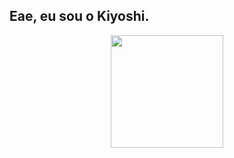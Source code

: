## Eae, eu sou o Kiyoshi.

<div align="center">
  <a href="https://github.com/JM-Kiyoshi">
  <img height="180em" src="https://github-readme-stats.vercel.app/api?username=JM-Kiyoshi&show_icons=true&theme=monokai&include_all_commits=true&count_private=true"/>
  
</div>


